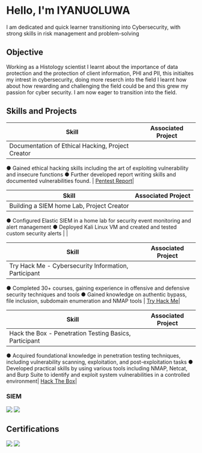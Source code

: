 # Hello, I'm IYANUOLUWA

I am dedicated and quick learner transitioning into Cybersecurity, with strong skills in risk management and problem-solving

## Objective
Working as a Histology scientist I learnt about the importance of data protection and the protection of client information, PHI and PII, this initialtes my intrest in cybersecurity, doing more reserch into the field I learnt how about how rewarding and challenging the field could be and this grew my passion for cyber security. I am now eager to transition into the field.

## Skills and Projects
| Skill                                         | Associated Project         |
|-----------------------------------------------|----------------------------|
| Documentation of Ethical Hacking, Project Creator
● Gained ethical hacking skills including the art of exploiting vulnerability and insecure functions
● Further developed report writing skills and documented vulnerabilities found.  | <a href="https://1drv.ms/b/c/63b650d37f73dd24/EYeEyz9IudxDoRxbqPsXPDgByZafNHydHHO4U8K0w3JW8A?e=ZXBdGB">Pentest Report</a>|

| Skill                                         | Associated Project         |
|-----------------------------------------------|----------------------------|
| Building a SIEM home Lab, Project Creator
● Configured Elastic SIEM in a home lab for security event monitoring and alert management
● Deployed Kali Linux VM and created and tested custom security alerts | |

| Skill                                         | Associated Project         |
|-----------------------------------------------|----------------------------|
| Try Hack Me - Cybersecurity Information, Participant
● Completed 30+ courses, gaining experience in offensive and defensive security techniques and tools
● Gained knowledge on authentic bypass, file inclusion, subdomain enumeration and NMAP tools | <a href="https://tryhackme.com/api/v2/badges/public-profile?userPublicId=3399514">Try Hack Me</a>|

| Skill                                         | Associated Project         |
|-----------------------------------------------|----------------------------|
| Hack the Box - Penetration Testing Basics, Participant
● Acquired foundational knowledge in penetration testing techniques, including vulnerability
scanning, exploitation, and post-exploitation tasks
● Developed practical skills by using various tools including NMAP, Netcat, and Burp Suite to
identify and exploit system vulnerabilities in a controlled environment| <a href="https://app.hackthebox.com/starting-point">Hack The Box</a>|

### SIEM
<div>
    <img src="https://img.shields.io/badge/-Splunk-000000?&style=for-the-badge&logo=Splunk&logoColor=white" />
    <img src="https://img.shields.io/badge/-Elastic-005571?&style=for-the-badge&logo=Elastic&logoColor=white" />
</div>

## Certifications
<div>
<img src="https://img.shields.io/badge/-Security%2B-FF0000?&style=for-the-badge&logo=CompTIA&logoColor=white" />
<img src="https://img.shields.io/badge/-A%2B-4D4D4D?&style=for-the-badge&logo=CompTIA&logoColor=white" />


